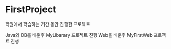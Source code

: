# FirstProject
학원에서 학습하는 기간 동안 진행한 프로젝트



Java와 DB를 배운후 MyLibarary 프로젝트 진행
Web을 배운후 MyFirstWeb 프로젝트 진행
